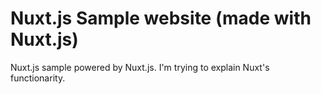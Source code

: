 # Nuxt.js Sample website (made with Nuxt.js)

Nuxt.js sample powered by Nuxt.js.
I'm trying to explain Nuxt's functionarity.
